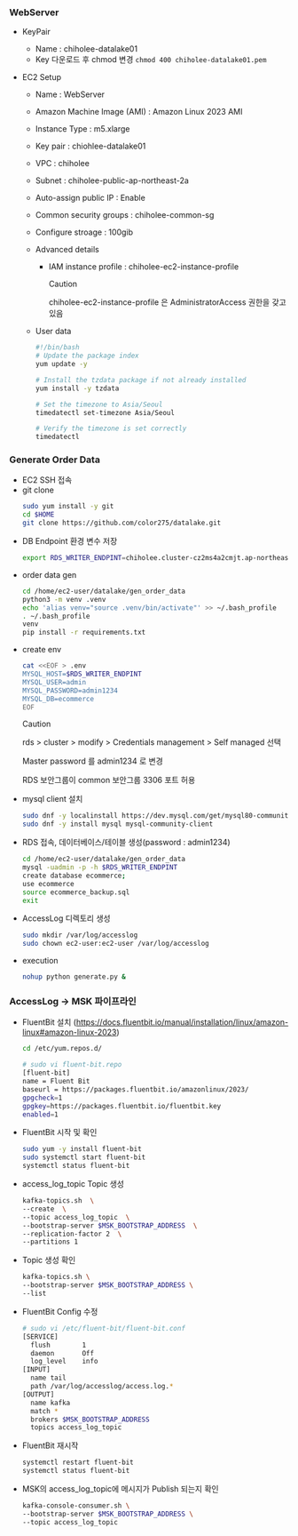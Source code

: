 ### WebServer
- KeyPair 
  - Name : chiholee-datalake01
  - Key 다운로드 후 chmod 변경 `chmod 400 chiholee-datalake01.pem` 

- EC2 Setup
  - Name : WebServer
  - Amazon Machine Image (AMI) : Amazon Linux 2023 AMI
  - Instance Type : m5.xlarge
  - Key pair : chiohlee-datalake01
  - VPC : chiholee
  - Subnet : chiholee-public-ap-northeast-2a
  - Auto-assign public IP : Enable
  - Common security groups : chiholee-common-sg
  - Configure stroage : 100gib
  - Advanced details
    - IAM instance profile : chiholee-ec2-instance-profile
        > [!CAUTION]  
        > chiholee-ec2-instance-profile 은 AdministratorAccess 권한을 갖고 있음

  - User data
    ```bash
    #!/bin/bash
    # Update the package index
    yum update -y

    # Install the tzdata package if not already installed
    yum install -y tzdata

    # Set the timezone to Asia/Seoul
    timedatectl set-timezone Asia/Seoul

    # Verify the timezone is set correctly
    timedatectl
    ```

### Generate Order Data
- EC2 SSH 접속
- git clone
    ```bash
    sudo yum install -y git
    cd $HOME
    git clone https://github.com/color275/datalake.git        
    ```
- DB Endpoint 환경 변수 저장
    ```bash
    export RDS_WRITER_ENDPINT=chiholee.cluster-cz2ms4a2cmjt.ap-northeast-2.rds.amazonaws.com
    ```
- order data gen
    ```bash
    cd /home/ec2-user/datalake/gen_order_data
    python3 -m venv .venv
    echo 'alias venv="source .venv/bin/activate"' >> ~/.bash_profile
    . ~/.bash_profile
    venv
    pip install -r requirements.txt
    ```
- create env
    ```bash
    cat <<EOF > .env
    MYSQL_HOST=$RDS_WRITER_ENDPINT
    MYSQL_USER=admin
    MYSQL_PASSWORD=admin1234
    MYSQL_DB=ecommerce
    EOF
    ```
    > [!CAUTION]  
    > rds > cluster > modify > Credentials management > Self managed 선택
    > 
    > Master password 를 admin1234 로 변경
    > 
    > RDS 보안그룹이 common 보안그룹 3306 포트 허용
- mysql client 설치
    ```bash
    sudo dnf -y localinstall https://dev.mysql.com/get/mysql80-community-release-el9-4.noarch.rpm
    sudo dnf -y install mysql mysql-community-client
    ```
- RDS 접속, 데이터베이스/테이블 생성(password : admin1234)
    ```bash
    cd /home/ec2-user/datalake/gen_order_data
    mysql -uadmin -p -h $RDS_WRITER_ENDPINT
    create database ecommerce;
    use ecommerce
    source ecommerce_backup.sql
    exit
    ```
- AccessLog 디렉토리 생성
    ```bash
    sudo mkdir /var/log/accesslog
    sudo chown ec2-user:ec2-user /var/log/accesslog
    ```
- execution
    ```bash
    nohup python generate.py &
    ```

### AccessLog -> MSK 파이프라인
- FluentBit 설치 (https://docs.fluentbit.io/manual/installation/linux/amazon-linux#amazon-linux-2023)
  ```bash
  cd /etc/yum.repos.d/
  ```
  ```bash
  # sudo vi fluent-bit.repo
  [fluent-bit]
  name = Fluent Bit
  baseurl = https://packages.fluentbit.io/amazonlinux/2023/
  gpgcheck=1
  gpgkey=https://packages.fluentbit.io/fluentbit.key
  enabled=1  
  ```
- FluentBit 시작 및 확인
  ```bash
  sudo yum -y install fluent-bit
  sudo systemctl start fluent-bit
  systemctl status fluent-bit
  ```

- access_log_topic Topic 생성
  ```bash
  kafka-topics.sh  \
  --create  \
  --topic access_log_topic  \
  --bootstrap-server $MSK_BOOTSTRAP_ADDRESS  \
  --replication-factor 2  \
  --partitions 1
  ```
- Topic 생성 확인
  ```bash
  kafka-topics.sh \
  --bootstrap-server $MSK_BOOTSTRAP_ADDRESS \
  --list
  ```

- FluentBit Config 수정
  ```bash
  # sudo vi /etc/fluent-bit/fluent-bit.conf
  [SERVICE]
    flush        1
    daemon       Off
    log_level    info
  [INPUT]
    name tail
    path /var/log/accesslog/access.log.*
  [OUTPUT]
    name kafka
    match *
    brokers $MSK_BOOTSTRAP_ADDRESS
    topics access_log_topic
  ```
- FluentBit 재시작
  ```bash
  systemctl restart fluent-bit
  systemctl status fluent-bit
  ```

- MSK의 access_log_topic에 메시지가 Publish 되는지 확인
  ```bash
  kafka-console-consumer.sh \
  --bootstrap-server $MSK_BOOTSTRAP_ADDRESS \
  --topic access_log_topic
  ```